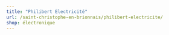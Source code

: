```yaml
---
title: "Philibert Electricité"
url: /saint-christophe-en-brionnais/philibert-electricite/
shop: électronique
---
```

